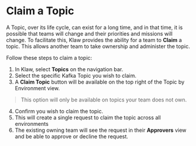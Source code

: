 # Claim a Topic

A Topic, over its life cycle, can exist for a long time, and in that
time, it is possible that teams will change and their priorities and
missions will change. To facilitate this, Klaw provides the ability for
a team to **Claim** a topic. This allows another team to take ownership
and administer the topic.

Follow these steps to claim a topic:

1.  In Klaw, select **Topics** on the navigation bar.
2.  Select the specific Kafka Topic you wish to claim.
3.  A **Claim Topic** button will be available on the top right of the
    Topic by Environment view.

>This option will only be available on topics your team does not own.


4.  Confirm you wish to claim the topic.
5.  This will create a single request to claim the topic across all
    environments
6.  The existing owning team will see the request in their **Approvers**
    view and be able to approve or decline the request.
